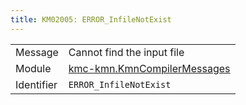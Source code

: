 ```yaml
---
title: KM02005: ERROR_InfileNotExist
---
```


|            |           |
|------------|---------- |
| Message    | Cannot find the input file |
| Module     | [kmc-kmn.KmnCompilerMessages](kmc-kmn.kmncompilermessages) |
| Identifier | `ERROR_InfileNotExist` |


